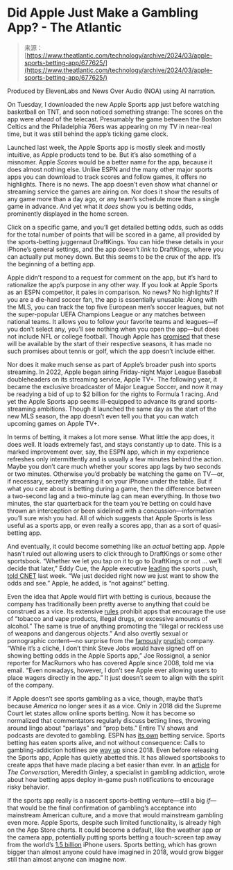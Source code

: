 <!--yml
category: 未分类
date: 2024-05-27 14:33:40
-->

# Did Apple Just Make a Gambling App? - The Atlantic

> 来源：[https://www.theatlantic.com/technology/archive/2024/03/apple-sports-betting-app/677625/](https://www.theatlantic.com/technology/archive/2024/03/apple-sports-betting-app/677625/)

Produced by ElevenLabs and News Over Audio (NOA) using AI narration.

On Tuesday, I downloaded the new Apple Sports app just before watching basketball on TNT, and soon noticed something strange: The scores on the app were *ahead* of the telecast. Presumably the game between the Boston Celtics and the Philadelphia 76ers was appearing on my TV in near-real time, but it was still behind the app’s ticking game clock.

Launched last week, the Apple Sports app is mostly sleek and mostly intuitive, as Apple products tend to be. But it’s also something of a misnomer. Apple *Scores* would be a better name for the app, because it does almost nothing else. Unlike ESPN and the many other major sports apps you can download to track scores and follow games, it offers no highlights. There is no news. The app doesn’t even show what channel or streaming service the games are airing on. Nor does it show the results of any game more than a day ago, or any team’s schedule more than a single game in advance. And yet what it *does* show you is betting odds, prominently displayed in the home screen.

Click on a specific game, and you’ll get detailed betting odds, such as odds for the total number of points that will be scored in a game, all provided by the sports-betting juggernaut DraftKings. You can hide these details in your iPhone’s general settings, and the app doesn’t *link* to DraftKings, where you can actually put money down. But this seems to be the crux of the app. It’s the beginning of a betting app.

Apple didn’t respond to a request for comment on the app, but it’s hard to rationalize the app’s purpose in any other way. If you look at Apple Sports as an ESPN competitor, it pales in comparison. No news? No highlights? If you are a die-hard soccer fan, the app is essentially unusable: Along with the MLS, you can track the top five European men’s soccer leagues, but not the super-popular UEFA Champions League or any matches between national teams. It allows you to follow your favorite teams and leagues—if you don’t select any, you’ll see nothing when you open the app—but does not include NFL or college football. Though Apple has [promised](https://www.apple.com/newsroom/2024/02/introducing-apple-sports-a-new-app-for-sports-fans/) that these will be available by the start of their respective seasons, it has made no such promises about tennis or golf, which the app doesn’t include either.

Nor does it make much sense as part of Apple’s broader push into sports streaming. In 2022, Apple began airing Friday-night Major League Baseball doubleheaders on its streaming service, Apple TV+. The following year, it became the exclusive broadcaster of Major League Soccer, and now it may be readying a bid of up to $2 billion for the rights to Formula 1 racing. And yet the Apple Sports app seems ill-equipped to advance its grand sports-streaming ambitions. Though it launched the same day as the start of the new MLS season, the app doesn’t even tell you that you can watch upcoming games on Apple TV+.

In terms of betting, it makes a lot more sense. What little the app does, it does well. It loads extremely fast, and stays constantly up to date. This is a marked improvement over, say, the ESPN app, which in my experience refreshes only intermittently and is usually a few minutes behind the action. Maybe you don’t care much whether your scores app lags by two seconds or two minutes. Otherwise you’d probably be watching the game on TV—or, if necessary, secretly streaming it on your iPhone under the table. But if what you care about is betting during a game, then the difference between a two-second lag and a two-minute lag can mean everything. In those two minutes, the star quarterback for the team you’re betting on could have thrown an interception or been sidelined with a concussion—information you’ll sure wish you had. All of which suggests that Apple Sports is less useful as a sports app, or even really a scores app, than as a sort of quasi-betting app.

And eventually, it could become something like an *actual* betting app. Apple hasn’t ruled out allowing users to click through to DraftKings or some other sportsbook. “Whether we let you tap on it to go to DraftKings or not … we’ll decide that later,” Eddy Cue, the Apple executive [leading](https://www.gq.com/story/apple-sports-streaming-mls-eddy-cue) the sports push, [told CNET](https://www.cnet.com/tech/services-and-software/apples-new-sports-app-focuses-on-scores-stats-and-speed/) last week. “We just decided right now we just want to show the odds and see.” Apple, he added, is “not against” betting.

Even the idea that Apple would flirt with betting is curious, because the company has traditionally been pretty averse to anything that could be construed as a vice. Its extensive [rules](https://developer.apple.com/app-store/review/guidelines/) prohibit apps that encourage the use of “tobacco and vape products, illegal drugs, or excessive amounts of alcohol.” The same is true of anything promoting the “illegal or reckless use of weapons and dangerous objects.” And also overtly sexual or pornographic content—no surprise from the [famously](https://www.theverge.com/tldr/2021/7/13/22575368/apple-ios-14-weather-app-69-rounding-error-15) [prudish](https://www.theatlantic.com/technology/archive/2011/01/is-apple-ready-to-allow-porn-in-the-app-store/69779/) company. “While it’s a cliché, I don’t think Steve Jobs would have signed off on showing betting odds in the Apple Sports app,” Joe Rossignol, a senior reporter for MacRumors who has covered Apple since 2008, told me via email. “Even nowadays, however, I don’t see Apple ever allowing users to place wagers directly in the app.” It just doesn’t seem to align with the spirit of the company.

If Apple doesn’t see sports gambling as a vice, though, maybe that’s because *America* no longer sees it as a vice. Only in 2018 did the Supreme Court let states allow online sports betting. Now it has become so normalized that commentators regularly discuss betting lines, throwing around lingo about “parlays” and “prop bets.” Entire TV shows and podcasts are devoted to gambling. ESPN has [its own](https://www.theatlantic.com/technology/archive/2023/08/espn-sports-betting-mobile-gambling/674967/) betting service. Sports betting has eaten sports alive, and not without consequence: Calls to gambling-addiction hotlines are [way up](https://www.theguardian.com/us-news/2023/dec/01/sports-betting-regulation-gambling-addiction#:~:text=%E2%80%9CWe've%20seen%20a%20dramatic,and%20growing%E2%80%9D%2C%20she%20said.&text=%E2%80%9CYouth%20gambling%20is%20definitely%20on%20the%20rise%2C%E2%80%9D%20added%20Grondin.) since 2018\. Even before releasing the Sports app, Apple has quietly abetted this. It has allowed sportsbooks to create apps that have made placing a bet easier than ever. In an [article](https://theconversation.com/sports-betting-apps-notifications-and-leaderboards-encourage-more-and-more-wagers-a-psychologist-who-treats-gambling-addictions-explains-why-some-people-get-hooked-198358) for *The Conversation*, Meredith Ginley, a specialist in gambling addiction, wrote about how betting apps deploy in-game push notifications to encourage risky behavior.

If the sports app really is a nascent sports-betting venture—still a big *if*—that would be the final confirmation of gambling’s acceptance into mainstream American culture, and a move that would mainstream gambling even more. Apple Sports, despite such limited functionality, is already high on the App Store charts. It could become a default, like the weather app or the camera app, potentially putting sports betting a touch-screen tap away from the world’s [1.5 billion](https://www.demandsage.com/iphone-user-statistics/#:~:text=There%20are%20more%20than%201.46,by%20the%20end%20of%202024.) iPhone users. Sports betting, which has grown bigger than almost anyone could have imagined in 2018, would grow bigger still than almost anyone can imagine now.